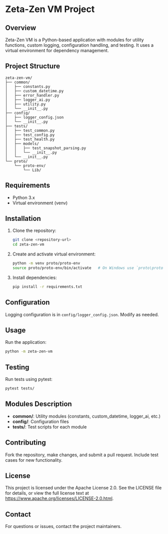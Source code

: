 # Zeta-Zen VM Project

## Overview
Zeta-Zen VM is a Python-based application with modules for utility functions, custom logging, configuration handling, and testing. It uses a virtual environment for dependency management.

## Project Structure
```
zeta-zen-vm/
├── common/
│   ├── constants.py
│   ├── custom_datetime.py
│   ├── error_handler.py
│   ├── logger_ai.py
│   ├── utility.py
│   └── __init__.py
├── config/
│   ├── logger_config.json
│   └── __init__.py
├── tests/
│   ├── test_common.py
│   ├── test_config.py
│   ├── test_health.py
│   ├── models/
│   │   ├── test_snapshot_parsing.py
│   │   └── __init__.py
│   └── __init__.py
└── proto/
    └── proto-env/
        └── Lib/
```

## Requirements
- Python 3.x
- Virtual environment (venv)

## Installation
1. Clone the repository:
   ```bash
   git clone <repository-url>
   cd zeta-zen-vm
   ```
2. Create and activate virtual environment:
   ```bash
   python -m venv proto/proto-env
   source proto/proto-env/bin/activate   # On Windows use `proto\proto-env\Scripts\activate`
   ```
3. Install dependencies:
   ```bash
   pip install -r requirements.txt
   ```

## Configuration
Logging configuration is in `config/logger_config.json`. Modify as needed.

## Usage
Run the application:
```bash
python -m zeta-zen-vm
```

## Testing
Run tests using pytest:
```bash
pytest tests/
```

## Modules Description
- **common/**: Utility modules (constants, custom_datetime, logger_ai, etc.)
- **config/**: Configuration files
- **tests/**: Test scripts for each module

## Contributing
Fork the repository, make changes, and submit a pull request. Include test cases for new functionality.

## License
This project is licensed under the Apache License 2.0. See the LICENSE file for details, or view the full license text at https://www.apache.org/licenses/LICENSE-2.0.html.

## Contact
For questions or issues, contact the project maintainers.